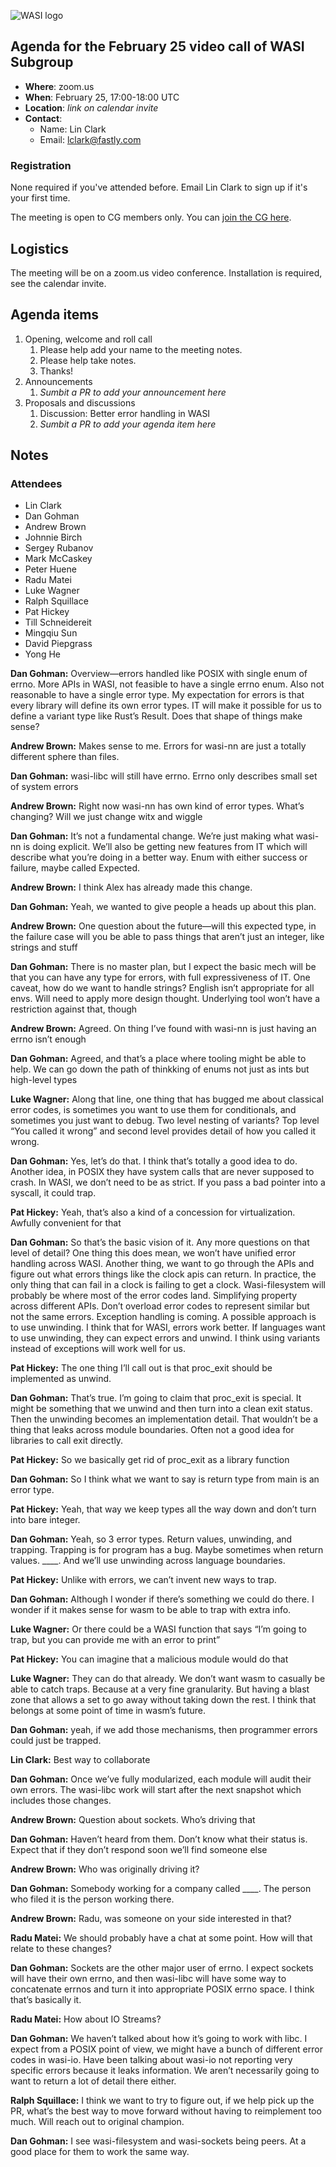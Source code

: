 ![WASI logo](https://raw.githubusercontent.com/WebAssembly/WASI/main/WASI.png)

## Agenda for the February 25 video call of WASI Subgroup

- **Where**: zoom.us
- **When**: February 25, 17:00-18:00 UTC
- **Location**: *link on calendar invite*
- **Contact**:
    - Name: Lin Clark
    - Email: lclark@fastly.com

### Registration

None required if you've attended before. Email Lin Clark to sign up if it's your first time. 

The meeting is open to CG members only. You can [join the CG here](https://www.w3.org/community/webassembly/).

## Logistics

The meeting will be on a zoom.us video conference.
Installation is required, see the calendar invite.

## Agenda items

1. Opening, welcome and roll call
    1. Please help add your name to the meeting notes.
    1. Please help take notes.
    1. Thanks!
1. Announcements
    1. _Sumbit a PR to add your announcement here_
1. Proposals and discussions
    1. Discussion: Better error handling in WASI
    1. _Sumbit a PR to add your agenda item here_

## Notes
### Attendees
- Lin Clark
- Dan Gohman
- Andrew Brown
- Johnnie Birch
- Sergey Rubanov
- Mark McCaskey
- Peter Huene
- Radu Matei
- Luke Wagner
- Ralph Squillace
- Pat Hickey
- Till Schneidereit
- Mingqiu Sun
- David Piepgrass
- Yong He

**Dan Gohman:** Overview—errors handled like POSIX with single enum of errno. More APIs in WASI, not feasible to have a single errno enum. Also not reasonable to have a single error type. My expectation for errors is that every library will define its own error types. IT will make it possible for us to define a variant type like Rust’s Result. Does that shape of things make sense?

**Andrew Brown:** Makes sense to me. Errors for wasi-nn are just a totally different sphere than files.

**Dan Gohman:** wasi-libc will still have errno. Errno only describes small set of system errors

**Andrew Brown:** Right now wasi-nn has own kind of error types. What’s changing? Will we just change witx and wiggle

**Dan Gohman:** It’s not a fundamental change. We’re just making what wasi-nn is doing explicit. We’ll also be getting new features from IT which will describe what you’re doing in a better way. Enum with either success or failure, maybe called Expected.

**Andrew Brown:** I think Alex has already made this change.

**Dan Gohman:** Yeah, we wanted to give people a heads up about this plan. 

**Andrew Brown:** One question about the future—will this expected type, in the failure case will you be able to pass things that aren’t just an integer, like strings and stuff

**Dan Gohman:** There is no master plan, but I expect the basic mech will be that you can have any type for errors, with full expressiveness of IT. One caveat, how do we want to handle strings? English isn’t appropriate for all envs. Will need to apply more design thought. Underlying tool won’t have a restriction against that, though

**Andrew Brown:** Agreed. On thing I’ve found with wasi-nn is just having an errno isn’t enough

**Dan Gohman:** Agreed, and that’s a place where tooling might be able to help. We can go down the path of thinkking of enums not just as ints but high-level types

**Luke Wagner:** Along that line, one thing that has bugged me about classical error codes, is sometimes you want to use them for conditionals, and sometimes you just want to debug. Two level nesting of variants? Top level “You called it wrong” and second level provides detail of how you called it wrong.

**Dan Gohman:** Yes, let’s do that. I think that’s totally a good idea to do. Another idea, in POSIX they have system calls that are never supposed to crash. In WASI, we don’t need to be as strict. If you pass a bad pointer into a syscall, it could trap. 

**Pat Hickey:** Yeah, that’s also a kind of a concession for virtualization. Awfully convenient for that

**Dan Gohman:** So that’s the basic vision of it. Any more questions on that level of detail? One thing this does mean, we won’t have unified error handling across WASI. Another thing, we want to go through the APIs and figure out what errors things like the clock apis can return. In practice, the only thing that can fail in a clock is failing to get a clock. Wasi-filesystem will probably be where most of the error codes land. Simplifying property across different APIs. Don’t overload error codes to represent similar but not the same errors. Exception handling is coming. A possible approach is to use unwinding. I think that for WASI, errors work better. If languages want to use unwinding, they can expect errors and unwind. I think using variants instead of exceptions will work well for us.

**Pat Hickey:** The one thing I’ll call out is that proc_exit should be implemented as unwind.

**Dan Gohman:** That’s true. I’m going to claim that proc_exit is special. It might be something that we unwind and then turn into a clean exit status. Then the unwinding becomes an implementation detail. That wouldn’t be a thing that leaks across module boundaries. Often not a good idea for libraries to call exit directly. 

**Pat Hickey:** So we basically get rid of proc_exit as a library function

**Dan Gohman:** So I think what we want to say is return type from main is an error type.

**Pat Hickey:** Yeah, that way we keep types all the way down and don’t turn into bare integer.

**Dan Gohman:** Yeah, so 3 error types. Return values, unwinding, and trapping. Trapping is for program has a bug. Maybe sometimes when return values. ____. And we’ll use unwinding across language boundaries.

**Pat Hickey:** Unlike with errors, we can’t invent new ways to trap.

**Dan Gohman:** Although I wonder if there’s something we could do there. I wonder if it makes sense for wasm to be able to trap with extra info.

**Luke Wagner:** Or there could be a WASI function that says “I’m going to trap, but you can provide me with an error to print”

**Pat Hickey:** You can imagine that a malicious module would do that

**Luke Wagner:** They can do that already. We don’t want wasm to casually be able to catch traps. Because at a very fine granularity. But having a blast zone that allows a set to go away without taking down the rest. I think that belongs at some point of time in wasm’s future.

**Dan Gohman:** yeah, if we add those mechanisms, then programmer errors could just be trapped. 

**Lin Clark:** Best way to collaborate

**Dan Gohman:** Once we’ve fully modularized, each module will audit their own errors. The wasi-libc work will start after the next snapshot which includes those changes.

**Andrew Brown:** Question about sockets. Who’s driving that

**Dan Gohman:** Haven’t heard from them. Don’t know what their status is. Expect that if they don’t respond soon we’ll find someone else

**Andrew Brown:** Who was originally driving it?

**Dan Gohman:** Somebody working for a company called ____. The person who filed it is the person working there.

**Andrew Brown:** Radu, was someone on your side interested in that?

**Radu Matei:** We should probably have a chat at some point. How will that relate to these changes?

**Dan Gohman:** Sockets are the other major user of errno. I expect sockets will have their own errno, and then wasi-libc will have some way to concatenate errnos and turn it into appropriate POSIX errno space. I think that’s basically it.

**Radu Matei:** How about IO Streams?

**Dan Gohman:** We haven’t talked about how it’s going to work with libc. I expect from a POSIX point of view, we might have a bunch of different error codes in wasi-io. Have been talking about wasi-io not reporting very specific errors because it leaks information. We aren’t necessarily going to want to return a lot of detail there either.

**Ralph Squillace:** I think we want to try to figure out, if we help pick up the PR, what’s the best way to move forward without having to reimplement too much. Will reach out to original champion.

**Dan Gohman:** I see wasi-filesystem and wasi-sockets being peers. At a good place for them to work the same way.
